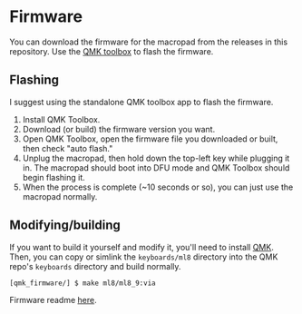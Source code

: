 # Firmware

You can download the firmware for the macropad from the releases in this
repository. Use the [QMK toolbox](https://github.com/qmk/qmk_toolbox/releases)
to flash the firmware.

## Flashing

I suggest using the standalone QMK toolbox app to flash the firmware. 

1. Install QMK Toolbox.
2. Download (or build) the firmware version you want.
3. Open QMK Toolbox, open the firmware file you downloaded or built, then check
   "auto flash."
4. Unplug the macropad, then hold down the top-left key while plugging it in.
   The macropad should boot into DFU mode and QMK Toolbox should begin flashing
   it.
5. When the process is complete (~10 seconds or so), you can just use the
   macropad normally.

## Modifying/building

If you want to build it yourself and modify it, you'll need to install
[QMK](https://qmk.fm). Then, you can copy or simlink the `keyboards/ml8`
directory into the QMK repo's `keyboards` directory and build normally.

```
[qmk_firmware/] $ make ml8/ml8_9:via
```

Firmware readme [here](keyboards/ml8/ml8_9/readme.md).

